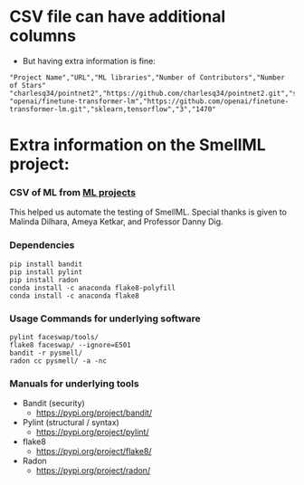 # CSV file can have additional columns


* But having extra information is fine:

```
"Project Name","URL","ML libraries","Number of Contributors","Number of Stars"
"charlesq34/pointnet2","https://github.com/charlesq34/pointnet2.git","sklearn,tensorflow","3","1522"
"openai/finetune-transformer-lm","https://github.com/openai/finetune-transformer-lm.git","sklearn,tensorflow","3","1470"
```

# Extra information on the SmellML project:

### CSV of ML from [ML projects](https://serene-beach-16261.herokuapp.com/)
This helped us automate the testing of SmellML. Special thanks is given to Malinda Dilhara, Ameya Ketkar, and Professor Danny Dig.

### Dependencies

```
pip install bandit
pip install pylint
pip install radon
conda install -c anaconda flake8-polyfill
conda install -c anaconda flake8
```

### Usage Commands for underlying software

```
pylint faceswap/tools/
flake8 faceswap/ --ignore=E501
bandit -r pysmell/
radon cc pysmell/ -a -nc
```

### Manuals for underlying tools

* Bandit (security)
    * https://pypi.org/project/bandit/
* Pylint (structural / syntax)
    * https://pypi.org/project/pylint/
* flake8
    * https://pypi.org/project/flake8/
* Radon
    * https://pypi.org/project/radon/
